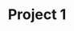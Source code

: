 ---
layout: project
title: "Project 1"
description: "Description of Project #1"
header-img: "img/home-bg.jpg"
category: blog
---
